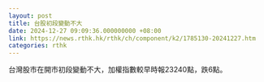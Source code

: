```yaml
---
layout: post
title: 台股初段變動不大
date: 2024-12-27 09:09:36.000000000 +08:00
link: https://news.rthk.hk/rthk/ch/component/k2/1785130-20241227.htm
categories: rthk
---
```


台灣股市在開市初段變動不大，加權指數較早時報23240點，跌6點。
